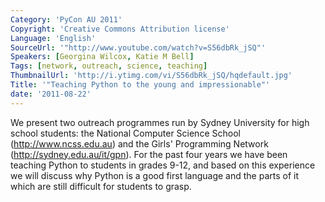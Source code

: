 ```yaml
---
Category: 'PyCon AU 2011'
Copyright: 'Creative Commons Attribution license'
Language: 'English'
SourceUrl: '"http://www.youtube.com/watch?v=S56dbRk_jSQ"'
Speakers: [Georgina Wilcox, Katie M Bell]
Tags: [network, outreach, science, teaching]
ThumbnailUrl: 'http://i.ytimg.com/vi/S56dbRk_jSQ/hqdefault.jpg'
Title: '"Teaching Python to the young and impressionable"'
date: '2011-08-22'
---
```

We present two outreach programmes run by Sydney University for high school
students: the National Computer Science School (http://www.ncss.edu.au) and
the Girls' Programming Network (http://sydney.edu.au/it/gpn). For the past
four years we have been teaching Python to students in grades 9-12, and based
on this experience we will discuss why Python is a good first language and the
parts of it which are still difficult for students to grasp.

